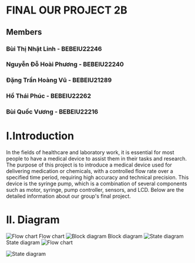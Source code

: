 # FINAL OUR PROJECT 2B
## Members
### Bùi Thị Nhật Linh - BEBEIU22246
### Nguyễn Đỗ Hoài Phương - BEBEIU22240
### Đặng Trần Hoàng Vũ - BEBEIU21289
### Hồ Thái Phúc - BEBEIU22262
### Bùi Quốc Vương - BEBEIU22216
# I.Introduction
In the fields of healthcare and laboratory work, it is essential for most people to have a medical device to assist them in their tasks and research. The purpose of this project is to introduce a medical device used for delivering medication or chemicals, with a controlled flow rate over a specified time period, requiring high accuracy and technical precision. This device is the syringe pump, which is a combination of several components such as motor, syringe, pump controller, sensors, and LCD. Below are the detailed information about our group's final project.
# II. Diagram
![Flow chart](https://github.com/user-attachments/assets/ff61d07d-5a64-4018-9e7d-d6f326fe4e15)
Flow chart 
![Block diagram](https://github.com/user-attachments/assets/f68efacb-b9a4-4fe7-9468-d8f7e36cb0fe)
Block diagram
![State diagram](https://github.com/user-attachments/assets/f37f3aa4-e8b2-4a7a-a596-fd8ffca7869d)
State diagram
![Flow chart](https://github.com/user-attachments/assets/9aa0fd83-4a19-4878-96c1-a785d728df50)


![State diagram](https://github.com/user-attachments/assets/358701f7-f80b-47ac-b95a-33f8d4d63b8b)
